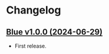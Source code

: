 # Changelog

<!--
## VERSION (DATE)

- Changes one
- Changes Two
- Changes Tree
-->

## [Blue v1.0.0 (2024-06-29)](/../../releases/tag/blue_v1.0.0)

- First release.
